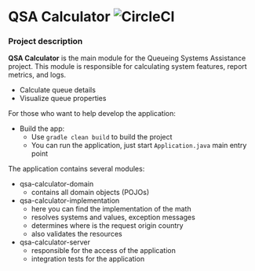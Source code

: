 # QSA Calculator ![CircleCI](https://img.shields.io/circleci/build/github/Queueing-Systems-Assistance/qsa-calculator/master)

### Project description

**QSA Calculator** is the main module for the Queueing Systems Assistance project. This module is responsible for calculating system features, report metrics, and logs.

- Calculate queue details
- Visualize queue properties

For those who want to help develop the application:
- Build the app:
  - Use `gradle clean build` to build the project
  - You can run the application, just start `Application.java` main entry point

The application contains several modules:

- qsa-calculator-domain
  - contains all domain objects (POJOs)
- qsa-calculator-implementation
  - here you can find the implementation of the math
  - resolves systems and values, exception messages
  - determines where is the request origin country
  - also validates the resources
- qsa-calculator-server
  - responsible for the access of the application
  - integration tests for the application
